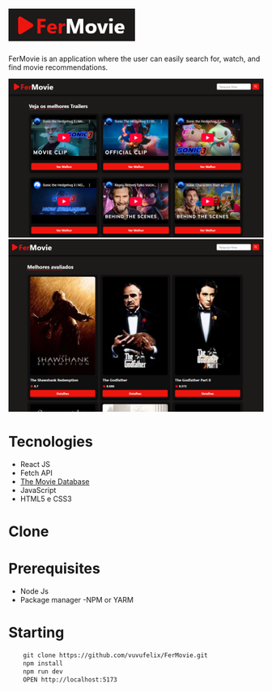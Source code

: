 # ![Logo do site](./src/assets/fermovie.png)

FerMovie is an application where the user can easily search for, watch, and find movie recommendations.

![Imagem do site](./src/assets/screencapture-localhost-5173-films-939243-2025-10-15-19_57_50.png)
![Imagem do site](./src/assets/screencapture-localhost-5173-2025-10-15-19_53_18.png)

# Tecnologies

- React JS
- Fetch API
- [The Movie Database](https://www.themoviedb.org)
- JavaScript
- HTML5 e CSS3

# Clone

# Prerequisites
- Node Js
- Package manager -NPM or YARM

# Starting

```Bash/Shell
    git clone https://github.com/vuvufelix/FerMovie.git
    npm install
    npm run dev
    OPEN http://localhost:5173
```